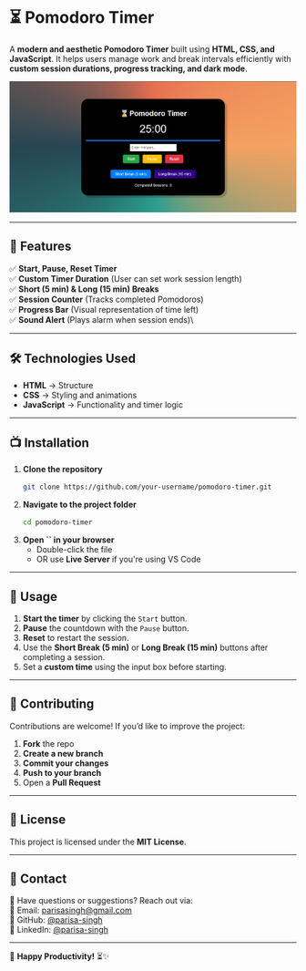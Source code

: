# ⏳ Pomodoro Timer

A **modern and aesthetic Pomodoro Timer** built using **HTML, CSS, and JavaScript**. It helps users manage work and break intervals efficiently with **custom session durations, progress tracking, and dark mode**.

![Pomodoro Timer Preview](./pomodoro%20timer.png) 

---

## 🎯 Features

✅ **Start, Pause, Reset Timer**\
✅ **Custom Timer Duration** (User can set work session length)\
✅ **Short (5 min) & Long (15 min) Breaks**\
✅ **Session Counter** (Tracks completed Pomodoros)\
✅ **Progress Bar** (Visual representation of time left)\
✅ **Sound Alert** (Plays alarm when session ends)\

---

## 🛠️ Technologies Used

- **HTML** → Structure
- **CSS** → Styling and animations
- **JavaScript** → Functionality and timer logic

---

## 📺 Installation

1. **Clone the repository**
   ```sh
   git clone https://github.com/your-username/pomodoro-timer.git
   ```
2. **Navigate to the project folder**
   ```sh
   cd pomodoro-timer
   ```
3. **Open **``** in your browser**
   - Double-click the file
   - OR use **Live Server** if you're using VS Code

---

## 🚀 Usage

1. **Start the timer** by clicking the `Start` button.
2. **Pause** the countdown with the `Pause` button.
3. **Reset** to restart the session.
4. Use the **Short Break (5 min)** or **Long Break (15 min)** buttons after completing a session.
5. Set a **custom time** using the input box before starting.

---


## 🤝 Contributing

Contributions are welcome! If you’d like to improve the project:

1. **Fork** the repo
2. **Create a new branch** 
3. **Commit your changes**
4. **Push to your branch**
5. Open a **Pull Request**

---

## 🐜 License

This project is licensed under the **MIT License**.

---

## 📩 Contact

💬 Have questions or suggestions? Reach out via:\
📧 Email: [parisasingh@gmail.com](mailto\:parisasingh@gmail.com)\
🔗 GitHub: [@parisa-singh](https://github.com/parisa-singh)\
🔗 LinkedIn: [@parisa-singh](https://www.linkedin.com/in/parisa-singh/)

---

🚀 **Happy Productivity!** ⏳✨

